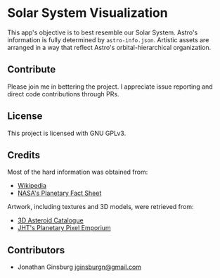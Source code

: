 # Solar System Visualization

This app's objective is to best resemble our Solar System. Astro's information is fully determined by `astro-info.json`. Artistic assets are arranged in a way that reflect Astro's orbital-hierarchical organization.

## Contribute

Please join me in bettering the project. I appreciate issue reporting and direct code contributions through PRs.

## License

This project is licensed with GNU GPLv3.

## Credits

Most of the hard information was obtained from:

* [Wikipedia](https://www.wikipedia.org)
* [NASA's Planetary Fact Sheet](https://nssdc.gsfc.nasa.gov/planetary/factsheet/)

Artwork, including textures and 3D models, were retrieved from:

* [3D Asteroid Catalogue](https://space.frieger.com/asteroids/)
* [JHT's Planetary Pixel Emporium](http://planetpixelemporium.com/)

## Contributors

* Jonathan Ginsburg <jginsburgn@gmail.com>